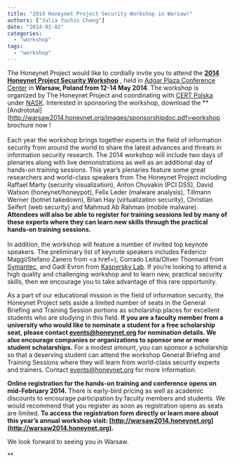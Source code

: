 ```yaml
---
title: "2014 Honeynet Project Security Workshop in Warsaw!"
authors: ["Julia Yuchin Cheng"]
date: "2014-01-02"
categories: 
  - "workshop"
tags: 
  - "workshop"
---
```


The Honeynet Project would like to cordially invite you to attend the **[2014 Honeynet Project Security Workshop](http://warsaw2014.honeynet.org)** , held in [Adgar Plaza Conference Center](http://en.adgarplaza.pl) in **Warsaw, Poland from 12-14 May 2014**. The workshop is organized by The Honeynet Project and coordinating with [CERT Polska](http://www.cert.pl) under [NASK](http://www.nask.pl/). Interested in sponsoring the workshop, download the **[Andrototal](http://warsaw2014.honeynet.org/images/sponsorshipdoc.pdf>workshop brochure</a></strong> now !<br><!--break--><br>Each year the workshop brings together experts in the field of information security from around the world to share the latest advances and threats in information security research. The 2014 workshop will include two days of plenaries along with live demonstrations as well as an additional day of hands-on training sessions. This year’s plenaries feature some great researchers and world-class speakers from The Honeynet Project including Raffael Marty (security visualization), Anton Chuvakin (PCI DSS), David Watson (honeynet/honeypot), Felix Leder (malware analysis), Tillmann Werner (botnet takedown), Brian Hay (virtualization security), Christian Seifert (web security) and Mahmud Ab Rahman (mobile malware). <strong>Attendees will also be able to register for training sessions led by many of these experts where they can learn new skills through the practical hands-on training sessions.</strong><br><br>In addition, the workshop will feature a number of invited top keynote speakers. The preliminary list of keynote speakers includes Federico Maggi/Stefano Zanero from <a href=), Corrado Leita/Oliver Thonnard from [Symantec](http://www.symantec.com/about/profile/researchlabs.jsp), and Gadi Evron from [Kaspersky Lab](http://www.kaspersky.com). If you’re looking to attend a high quality and challenging workshop and to learn new, practical security skills, then we encourage you to take advantage of this rare opportunity.  
  
As a part of our educational mission in the field of information security, the Honeynet Project sets aside a limited number of seats in the General Briefing and Training Session portions as scholarship places for excellent students who are studying in this field. **If you are a faculty member from a university who would like to nominate a student for a free scholarship seat, please contact [events@honeynet.org](mailto:events@honeynet.org) for nomination details. We also encourage companies or organizations to sponsor one or more student scholarships.** For a modest amount, you can sponsor a scholarship so that a deserving student can attend the workshop General Briefng and Training Sessions where they will learn from world-class security experts and trainers. Contact [events@honeynet.org](mailto:events@honeynet.org) for more information.  
  
**Online registration for the hands-on training and conference opens on mid-February 2014.** There is early-bird pricing as well as academic discounts to encourage participation by faculty members and students. We would recommend that you register as soon as registration opens as seats are limited. **To access the registration form directly or learn more about this year’s annual workshop visit: [http://warsaw2014.honeynet.org](http://warsaw2014.honeynet.org).**  
  
We look forward to seeing you in Warsaw.  
  
  
**
